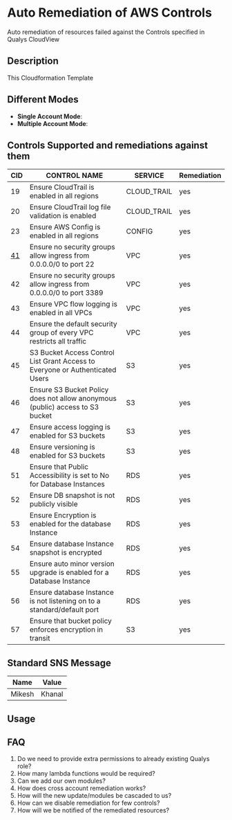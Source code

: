 # Auto Remediation of AWS Controls
Auto remediation of resources failed against the Controls specified in Qualys CloudView

## Description
This Cloudformation Template 

## Different Modes


* **Single Account Mode**:
* **Multiple Account Mode**:

## Controls Supported and remediations against them
CID	|	CONTROL NAME	|	SERVICE	|	Remediation|
----| --------------|---------|------------|
19	|	 Ensure CloudTrail is enabled in all regions 	|	CLOUD_TRAIL	|	yes |
20	|	Ensure CloudTrail log file validation is enabled	|	CLOUD_TRAIL	|	yes |
23	|	Ensure AWS Config is enabled in all regions	|	CONFIG	|	yes |
[41](/Remediation/41.py)	|	Ensure no security groups allow ingress from 0.0.0.0/0 to port 22	|	VPC	|	yes |
42	|	Ensure no security groups allow ingress from 0.0.0.0/0 to port 3389	|	VPC	|	yes |
43	|	Ensure VPC flow logging is enabled in all VPCs	|	VPC	|	yes |
44	|	Ensure the default security group of every VPC restricts all traffic	|	VPC	|	yes |
45	|	S3 Bucket Access Control List Grant Access to Everyone or Authenticated Users	|	S3	|	yes |
46	|	Ensure S3 Bucket Policy does not allow anonymous (public) access to S3 bucket	|	S3	|	yes |
47	|	Ensure access logging is enabled for S3 buckets	|	S3	|	yes |
48	|	Ensure versioning is enabled for S3 buckets	|	S3	|	yes |
51	|	Ensure that Public Accessibility is set to No for Database Instances	|	RDS	|	yes |
52	|	Ensure DB snapshot is not publicly visible	|	RDS	|	yes |
53	|	Ensure Encryption is enabled for the database Instance	|	RDS	|	yes |
54	|	Ensure database Instance snapshot is encrypted	|	RDS	|	yes |
55	|	Ensure auto minor version upgrade is enabled for a Database Instance	|	RDS	|	yes |
56	|	Ensure database Instance is not listening on to a standard/default port	|	RDS	|	yes |
57	|	Ensure that bucket policy enforces encryption in transit	|	S3	|	yes |


## Standard SNS Message
Name| Value |
----| ----- |
Mikesh | Khanal

## Usage

## FAQ
1. Do we need to provide extra permissions to already existing Qualys role?
2. How many lambda functions would be required?
3. Can we add our own modules?
4. How does cross account remediation works?
5. How will the new update/modules be cascaded to us?
6. How can we disable remediation for few controls?
7. How will we be notified of the remediated resources?
